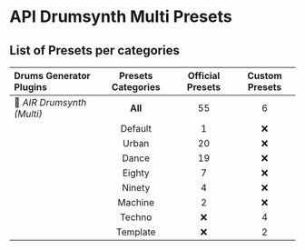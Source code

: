 # API Drumsynth Multi Presets

## List of Presets per categories

**Drums Generator Plugins** | Presets Categories |Official Presets | Custom Presets |
:--------------------------------------- | :---: | :---: | :------: |
:drum: *AIR Drumsynth (Multi)* | **All** | 55 | 6 |
&nbsp; | Default | 1 | :x: |
&nbsp; | Urban | 20 | :x: |
&nbsp; | Dance | 19 | :x: |
&nbsp; | Eighty | 7 | :x: |
&nbsp; | Ninety | 4 | :x: |
&nbsp; | Machine | 2 | :x: |
&nbsp; | Techno | :x: | 4 |
&nbsp; | Template | :x: | 2 |
